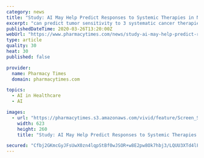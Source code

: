 ```yaml
---
category: news
title: "Study: AI May Help Predict Responses to Systemic Therapies in Non-Small Cell Lung Cancer"
excerpt: "can predict tumor sensitivity to 3 systematic cancer therapies by using artificial intelligence (AI). Currently, radiologists can determine whether patients with NSCLC are responding to systemic therapy by quantifying changes in tumor size and the appearance of new tumor lesions. However, this type of evaluation can be limited, especially in ..."
publishedDateTime: 2020-03-26T13:20:00Z
webUrl: "https://www.pharmacytimes.com/news/study-ai-may-help-predict-responses-to-systemic-therapies-in-non-small-cell-lung-cancer"
type: article
quality: 30
heat: 30
published: false

provider:
  name: Pharmacy Times
  domain: pharmacytimes.com

topics:
  - AI in Healthcare
  - AI

images:
  - url: "https://pharmacytimes.s3.amazonaws.com/vivid/feature/Screen_Shot_2019-07-17_at_1.44.40_PM.png"
    width: 623
    height: 260
    title: "Study: AI May Help Predict Responses to Systemic Therapies in Non-Small Cell Lung Cancer"

secured: "Cfbj2GKmcGyJFsUwX0zn4lqpStBf0wJSOR+w8E2pw8Ok7hbj3/LQUU3XTd4lFQWCW7ZJXYTDkmFWh17XizlQ1dBLBuH06Y9P6tzg1DA9960lPuAeZIv3z3wj8oN2k/a1oetAzZNuhiRUkSSH/YF98A+Do64GcAVxKvH6BBRuiUmRy+JqydC7d5t/RdN7s6cpTicb7NExLqAgwTmIGngG+Lx1y9e5ZCWAnXssnBoz48y9NcM7iHnQvAOMgwchXMiW9JwPPZTG7+mmtgQgH8X2ErCqegrGBojRBo1qop6QNv//RE1D/XH7bdQYJZ/5wJWh;i3lmKOhP+GWihHMe+iyNSg=="
---
```


